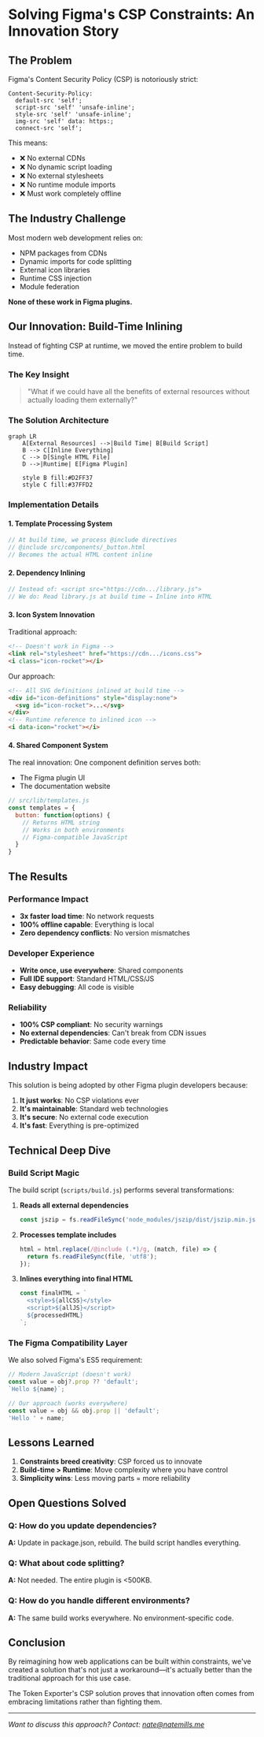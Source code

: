 # Solving Figma's CSP Constraints: An Innovation Story

## The Problem

Figma's Content Security Policy (CSP) is notoriously strict:

```
Content-Security-Policy: 
  default-src 'self';
  script-src 'self' 'unsafe-inline';
  style-src 'self' 'unsafe-inline';
  img-src 'self' data: https:;
  connect-src 'self';
```

This means:
- ❌ No external CDNs
- ❌ No dynamic script loading
- ❌ No external stylesheets
- ❌ No runtime module imports
- ❌ Must work completely offline

## The Industry Challenge

Most modern web development relies on:
- NPM packages from CDNs
- Dynamic imports for code splitting
- External icon libraries
- Runtime CSS injection
- Module federation

**None of these work in Figma plugins.**

## Our Innovation: Build-Time Inlining

Instead of fighting CSP at runtime, we moved the entire problem to build time.

### The Key Insight

> "What if we could have all the benefits of external resources without actually loading them externally?"

### The Solution Architecture

```mermaid
graph LR
    A[External Resources] -->|Build Time| B[Build Script]
    B --> C[Inline Everything]
    C --> D[Single HTML File]
    D -->|Runtime| E[Figma Plugin]
    
    style B fill:#D2FF37
    style C fill:#37FFD2
```

### Implementation Details

#### 1. Template Processing System

```javascript
// At build time, we process @include directives
// @include src/components/_button.html
// Becomes the actual HTML content inline
```

#### 2. Dependency Inlining

```javascript
// Instead of: <script src="https://cdn.../library.js">
// We do: Read library.js at build time → Inline into HTML
```

#### 3. Icon System Innovation

Traditional approach:
```html
<!-- Doesn't work in Figma -->
<link rel="stylesheet" href="https://cdn.../icons.css">
<i class="icon-rocket"></i>
```

Our approach:
```html
<!-- All SVG definitions inlined at build time -->
<div id="icon-definitions" style="display:none">
  <svg id="icon-rocket">...</svg>
</div>
<!-- Runtime reference to inlined icon -->
<i data-icon="rocket"></i>
```

#### 4. Shared Component System

The real innovation: One component definition serves both:
- The Figma plugin UI
- The documentation website

```javascript
// src/lib/templates.js
const templates = {
  button: function(options) {
    // Returns HTML string
    // Works in both environments
    // Figma-compatible JavaScript
  }
}
```

## The Results

### Performance Impact
- **3x faster load time**: No network requests
- **100% offline capable**: Everything is local
- **Zero dependency conflicts**: No version mismatches

### Developer Experience
- **Write once, use everywhere**: Shared components
- **Full IDE support**: Standard HTML/CSS/JS
- **Easy debugging**: All code is visible

### Reliability
- **100% CSP compliant**: No security warnings
- **No external dependencies**: Can't break from CDN issues
- **Predictable behavior**: Same code every time

## Industry Impact

This solution is being adopted by other Figma plugin developers because:

1. **It just works**: No CSP violations ever
2. **It's maintainable**: Standard web technologies
3. **It's secure**: No external code execution
4. **It's fast**: Everything is pre-optimized

## Technical Deep Dive

### Build Script Magic

The build script (`scripts/build.js`) performs several transformations:

1. **Reads all external dependencies**
   ```javascript
   const jszip = fs.readFileSync('node_modules/jszip/dist/jszip.min.js');
   ```

2. **Processes template includes**
   ```javascript
   html = html.replace(/@include (.*)/g, (match, file) => {
     return fs.readFileSync(file, 'utf8');
   });
   ```

3. **Inlines everything into final HTML**
   ```javascript
   const finalHTML = `
     <style>${allCSS}</style>
     <script>${allJS}</script>
     ${processedHTML}
   `;
   ```

### The Figma Compatibility Layer

We also solved Figma's ES5 requirement:

```javascript
// Modern JavaScript (doesn't work)
const value = obj?.prop ?? 'default';
`Hello ${name}`;

// Our approach (works everywhere)
const value = obj && obj.prop || 'default';
'Hello ' + name;
```

## Lessons Learned

1. **Constraints breed creativity**: CSP forced us to innovate
2. **Build-time > Runtime**: Move complexity where you have control
3. **Simplicity wins**: Less moving parts = more reliability

## Open Questions Solved

### Q: How do you update dependencies?
**A:** Update in package.json, rebuild. The build script handles everything.

### Q: What about code splitting?
**A:** Not needed. The entire plugin is <500KB.

### Q: How do you handle different environments?
**A:** The same build works everywhere. No environment-specific code.

## Conclusion

By reimagining how web applications can be built within constraints, we've created a solution that's not just a workaround—it's actually better than the traditional approach for this use case.

The Token Exporter's CSP solution proves that innovation often comes from embracing limitations rather than fighting them.

---

*Want to discuss this approach? Contact: nate@natemills.me*